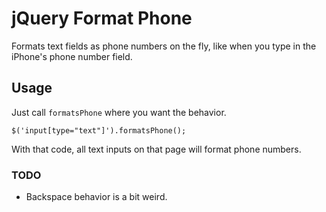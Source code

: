 # jQuery Format Phone

Formats text fields as phone numbers on the fly, like
when you type in the iPhone's phone number field.

## Usage

Just call `formatsPhone` where you want the behavior.

    $('input[type="text"]').formatsPhone();

With that code, all text inputs on that page will format phone numbers.

### TODO

* Backspace behavior is a bit weird.
